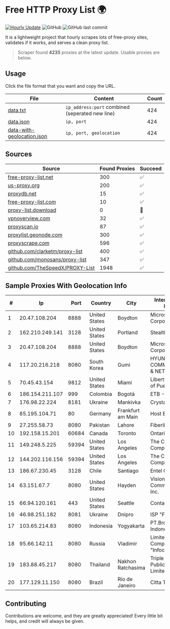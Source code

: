 
# Free HTTP Proxy List 🌍

[![Hourly Update](https://github.com/mertguvencli/http-proxy-list/actions/workflows/main.yml/badge.svg?branch=main)](https://github.com/mertguvencli/http-proxy-list/actions/workflows/main.yml)
![GitHub](https://img.shields.io/github/license/mertguvencli/http-proxy-list)
![GitHub last commit](https://img.shields.io/github/last-commit/mertguvencli/http-proxy-list)

It is a lightweight project that hourly scrapes lots of free-proxy sites, validates if it works, and serves a clean proxy list.


> Scraper found **4235** proxies at the latest update. Usable proxies are below.

## Usage

Click the file format that you want and copy the URL.


|File|Content|Count|
|----|-------|-----|
|[data.txt](https://raw.githubusercontent.com/mertguvencli/http-proxy-list/main/proxy-list/data.txt)|`ip_address:port` combined (seperated new line)|424|
|[data.json](https://raw.githubusercontent.com/mertguvencli/http-proxy-list/main/proxy-list/data.json)|`ip, port`|424|
|[data-with-geolocation.json](https://raw.githubusercontent.com/mertguvencli/http-proxy-list/main/proxy-list/data-with-geolocation.json)|`ip, port, geolocation`|424|

## Sources

|Source|Found Proxies|Succeed|
|------|-------------|-------|
|[free-proxy-list.net](https://free-proxy-list.net)|300|✅|
|[us-proxy.org](https://www.us-proxy.org)|200|✅|
|[proxydb.net](http://proxydb.net)|15|✅|
|[free-proxy-list.com](https://free-proxy-list.com/?page=&port=&type%5B%5D=http&type%5B%5D=https&up_time=0&search=Search)|10|✅|
|[proxy-list.download](https://www.proxy-list.download/HTTP)|0|🚫|
|[vpnoverview.com](https://vpnoverview.com/privacy/anonymous-browsing/free-proxy-servers)|32|✅|
|[proxyscan.io](https://www.proxyscan.io)|87|✅|
|[proxylist.geonode.com](https://proxylist.geonode.com/api/proxy-list?limit=300&page=1&sort_by=lastChecked&sort_type=desc&protocols=http,https)|300|✅|
|[proxyscrape.com](https://api.proxyscrape.com/v2/?request=displayproxies&protocol=http&timeout=10000&country=all&ssl=all&anonymity=all)|596|✅|
|[github.com/clarketm/proxy-list](https://raw.githubusercontent.com/clarketm/proxy-list/master/proxy-list-raw.txt)|400|✅|
|[github.com/monosans/proxy-list](https://raw.githubusercontent.com/monosans/proxy-list/main/proxies/http.txt)|347|✅|
|[github.com/TheSpeedX/PROXY-List](https://raw.githubusercontent.com/TheSpeedX/PROXY-List/master/http.txt)|1948|✅|


## Sample Proxies With Geolocation Info

|#|Ip|Port|Country|City|Internet Service Provider|
|-|--|----|-------|----|-------------------------|
|1|20.47.108.204|8888|United States|Boydton|Microsoft Corporation|
|2|162.210.249.141|3128|United States|Portland|Stealthy Hosting|
|3|20.47.108.204|8888|United States|Boydton|Microsoft Corporation|
|4|117.20.216.218|8080|South Korea|Gumi|HYUNDAI COMMUNICATIONS & NETWORK|
|5|70.45.43.154|9812|United States|Miami|Liberty Cablevision of Puerto Rico|
|6|186.154.211.107|999|Colombia|Bogotá|ETB - Colombia|
|7|176.98.22.224|8181|Ukraine|Mankivka|Crystal Telecom Ltd|
|8|85.195.104.71|80|Germany|Frankfurt am Main|Host Europe GmbH|
|9|27.255.58.73|8080|Pakistan|Lahore|Fiberlink|
|10|192.158.15.201|60684|Canada|Toronto|Ontario Inc.|
|11|149.248.5.225|59394|United States|Los Angeles|The Constant Company|
|12|144.202.116.156|59394|United States|Los Angeles|The Constant Company|
|13|186.67.230.45|3128|Chile|Santiago|Entel Chile S.A.|
|14|63.151.67.7|8080|United States|Hayden|Visionary Communications, Inc.|
|15|66.94.120.161|443|United States|Seattle|Contabo Inc.|
|16|46.98.251.182|8081|Ukraine|Dnipro|ISP "Fregat"|
|17|103.65.214.83|8080|Indonesia|Yogyakarta|PT.Broadband Indonesia Pratama|
|18|95.66.142.11|8080|Russia|Vladimir|Limited Liability Company "Infocentre"|
|19|183.88.45.217|8080|Thailand|Nakhon Ratchasima|Triple T Broadband Public Company Limited|
|20|177.129.11.150|8080|Brazil|Rio de Janeiro|Citta Telecom Ltda|



## Contributing

Contributions are welcome, and they are greatly appreciated! Every
little bit helps, and credit will always be given.


